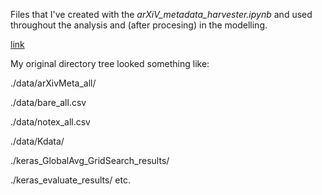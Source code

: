 Files that I've created with the *arXiV_metadata_harvester.ipynb* and used throughout the analysis and (after procesing) in the modelling.

[link](https://www.dropbox.com/s/jb5yiy2ijudbqi2/arXivMeta_all.rar?dl=0)

My original directory tree looked something like:

./data/arXivMeta_all/

./data/bare_all.csv

./data/notex_all.csv

./data/Kdata/

./keras_GlobalAvg_GridSearch_results/

./keras_evaluate_results/
etc.
